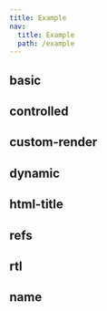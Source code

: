 ```yaml
---
title: Example
nav:
  title: Example
  path: /example
---
```


## basic

<code src="./demo/basic.tsx"></code>

## controlled

<code src="./demo/controlled.tsx"></code>

## custom-render

<code src="./demo/custom-render.tsx"></code>

## dynamic

<code src="./demo/dynamic.tsx"></code>

## html-title

<code src="./demo/html-title.tsx"></code>

## refs

<code src="./demo/refs.tsx"></code>

## rtl

<code src="./demo/rtl.tsx"></code>

## name

<code src="./demo/name.tsx"></code>
